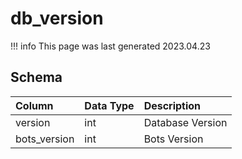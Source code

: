 # db_version

!!! info
	This page was last generated 2023.04.23

## Schema

| Column | Data Type | Description |
| :--- | :--- | :--- |
| version | int | Database Version |
| bots_version | int | Bots Version |

